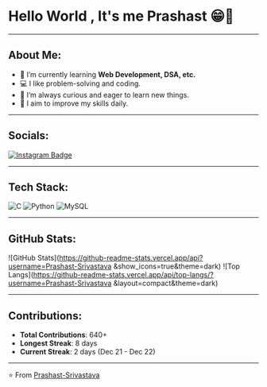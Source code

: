 <h1>Hello World , It's me Prashast 😁👋</h1>

---

## About Me:
- 🌱 I’m currently learning **Web Development, DSA, etc.**
- 💻 I like problem-solving and coding.
- 🧠 I’m always curious and eager to learn new things.
- 🎯 I aim to improve my skills daily.

---

## Socials:
[![Instagram Badge](https://img.shields.io/badge/-Instagram-E4405F?style=flat-square&logo=instagram&logoColor=white)](https://instagram.com/_prashast_srivastava_)

---

## Tech Stack:
![C](https://img.shields.io/badge/-C-00599C?style=flat-square&logo=c)
![Python](https://img.shields.io/badge/-Python-3776AB?style=flat-square&logo=python&logoColor=white)
![MySQL](https://img.shields.io/badge/-MySQL-4479A1?style=flat-square&logo=mysql&logoColor=white)

---

## GitHub Stats:
![GitHub Stats](https://github-readme-stats.vercel.app/api?username=Prashast-Srivastava &show_icons=true&theme=dark)
![Top Langs](https://github-readme-stats.vercel.app/api/top-langs/?username=Prashast-Srivastava &layout=compact&theme=dark)

---

## Contributions:
- **Total Contributions**: 640+
- **Longest Streak**: 8 days
- **Current Streak**: 2 days (Dec 21 - Dec 22)

---


⭐️ From [Prashast-Srivastava](https://github.com/Prashast-Srivastava)